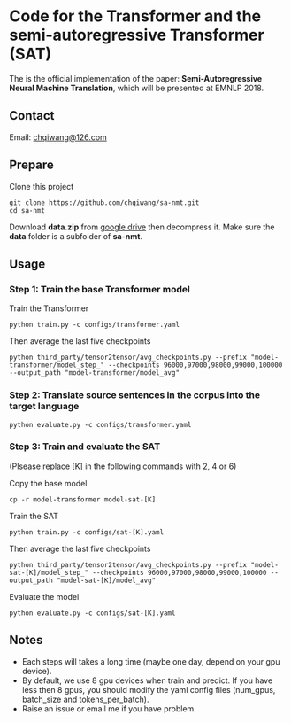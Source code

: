 # Code for the Transformer and the semi-autoregressive Transformer (SAT)
The is the official implementation of the paper: **Semi-Autoregressive Neural Machine Translation**, which will be presented at EMNLP 2018.

## Contact
Email: <chqiwang@126.com>

## Prepare
Clone this project

	git clone https://github.com/chqiwang/sa-nmt.git
	cd sa-nmt

Download **data.zip** from [google drive](<https://drive.google.com/open?id=1RWvAZfttwUQFGY76ItQ9Mmplq-RTWRm7>) then decompress it. Make sure the **data** folder is a subfolder of **sa-nmt**.

## Usage

### Step 1: Train the base Transformer model
Train the Transformer

	python train.py -c configs/transformer.yaml

Then average the last five checkpoints

	python third_party/tensor2tensor/avg_checkpoints.py --prefix "model-transformer/model_step_" --checkpoints 96000,97000,98000,99000,100000 --output_path "model-transformer/model_avg"


### Step 2: Translate source sentences in the corpus into the target language
	python evaluate.py -c configs/transformer.yaml

### Step 3: Train and evaluate the SAT
(Plsease replace [K] in the following commands with 2, 4 or 6)

Copy the base model

	cp -r model-transformer model-sat-[K]

Train the SAT

	python train.py -c configs/sat-[K].yaml

Then average the last five checkpoints

	python third_party/tensor2tensor/avg_checkpoints.py --prefix "model-sat-[K]/model_step_" --checkpoints 96000,97000,98000,99000,100000 --output_path "model-sat-[K]/model_avg"

Evaluate the model

	python evaluate.py -c configs/sat-[K].yaml

## Notes
* Each steps will takes a long time (maybe one day, depend on your gpu device).
* By default, we use 8 gpu devices when train and predict. If you have less then 8 gpus, you should modify the yaml config files (num_gpus, batch_size and tokens_per_batch).
* Raise an issue or email me if you have problem.
